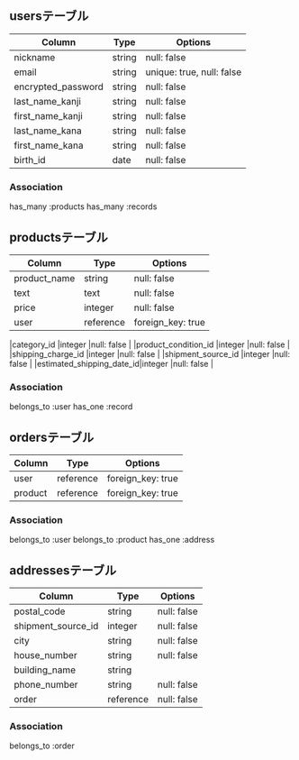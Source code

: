 ## usersテーブル

|Column              |Type    |Options                  |
|--------------------|------  |------------             |
|nickname            |string  |null: false              |
|email               |string  |unique: true, null: false|
|encrypted_password  |string  |null: false              |
|last_name_kanji     |string  |null: false              |
|first_name_kanji    |string  |null: false              |
|last_name_kana      |string  |null: false              |
|first_name_kana     |string  |null: false              |
|birth_id            |date    |null: false              |





### Association
has_many :products
has_many :records






## productsテーブル

|Column                    |Type      |Options           |
|------------              |----------|------------------|
|product_name              |string    |null: false       |
|text                      |text      |null: false       |
|price                     |integer   |null: false       |
|user                      |reference |foreign_key: true |

|category_id               |integer   |null: false       |
|product_condition_id      |integer   |null: false       |
|shipping_charge_id        |integer   |null: false       |
|shipment_source_id        |integer   |null: false       |
|estimated_shipping_date_id|integer   |null: false       |



### Association
belongs_to :user
has_one :record

## ordersテーブル

|Column      |Type      |Options           |
|------------|----------|------------------|
|user        |reference |foreign_key: true |
|product     |reference |foreign_key: true |


### Association
belongs_to :user
belongs_to :product
has_one :address

## addressesテーブル

|Column                    |Type      |Options     |
|--------------            |----------|------------|
|postal_code               |string    |null: false |
|shipment_source_id        |integer   |null: false |
|city                      |string    |null: false |
|house_number              |string    |null: false |
|building_name             |string    |            |
|phone_number              |string    |null: false |
|order                     |reference |null: false |


### Association
belongs_to :order
